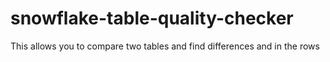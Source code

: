 # snowflake-table-quality-checker
 This allows you to compare two tables and find differences and in the rows
